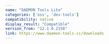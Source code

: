 ```yaml
---
name: "DAEMON Tools Lite"
categories: ['oss', 'dev-tools']
compatibility: native
display_result: "Compatible"
version_from: "12.1.0.2158"
link: https://www.daemon-tools.cc/downloads
---
```

